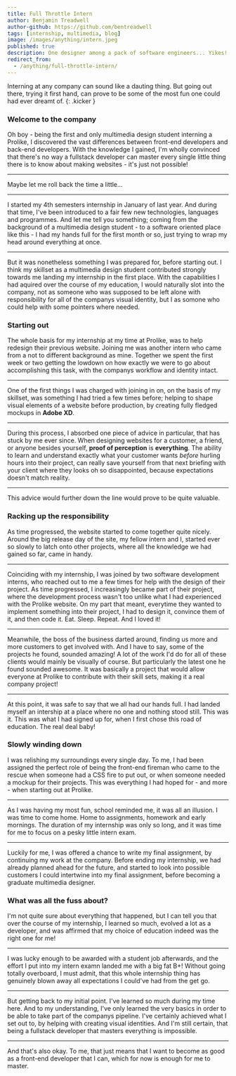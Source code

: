```yaml
---
title: Full Throttle Intern
author: Benjamin Treadwell
author-github: https://github.com/bentreadwell
tags: [internship, multimedia, blog]
image: /images/anything/intern.jpeg
published: true
description: One designer among a pack of software engineers... Yikes!
redirect_from:
  - /anything/full-throttle-intern/
---
```


Interning at any company can sound like a dauting thing. But going out there, trying it first hand, can prove to be some of the most fun one could had ever dreamt of.
{: .kicker }

### Welcome to the company

Oh boy - being the first and only multimedia design student interning a Prolike, I discovered the vast differences between front-end developers and back-end developers. With the knowledge I gained, I'm wholly convinced that there's no way a fullstack developer can master every single little thing there is to know about making websites - it's just not possible!

---

Maybe let me roll back the time a little...

---

I started my 4th semesters internship in January of last year. And during that time, I've been introduced to a fair few new technologies, languages and programmes. And let me tell you something; coming from the background of a multimedia design student - to a software oriented place like this - I had my hands full for the first month or so, just trying to wrap my head around everything at once.

---

But it was nonetheless something I was prepared for, before starting out. I think my skillset as a multimedia design student contributed strongly towards me landing my internship in the first place. With the capabilities I had aquired over the course of my education, I would naturally slot into the company, not as someone who was supposed to be left alone with responsibility for all of the companys visual identity, but I as somone who could help with some pointers where needed.

### Starting out

The whole basis for my internship at my time at Prolike, was to help redesign their previous website. Joining me was another intern who came from a not to different background as mine. Together we spent the first week or two getting the lowdown on how exactly we were to go about accomplishing this task, with the companys workflow and identity intact.

---

One of the first things I was charged with joining in on, on the basis of my skillset, was something I had tried a few times before; helping to shape visual elements of a website before production, by creating fully fledged mockups in **Adobe XD**.

---

During this process, I absorbed one piece of advice in particular, that has stuck by me ever since. When designing websites for a customer, a friend, or anyone besides yourself, **proof of perception** is **everything**. The ability to learn and understand exactly what your customer wants *before* hurling hours into their project, can really save yourself from that next briefing with your client where they looks oh so disappointed, because expectations doesn't match reality.

---

This advice would further down the line would prove to be quite valuable.

### Racking up the responsibility

As time progressed, the website started to come together quite nicely. Around the big release day of the site, my fellow intern and I, started ever so slowly to latch onto other projects, where all the knowledge we had gained so far, came in handy. 

---

Coinciding with my internship, I was joined by two software development interns, who reached out to me a few times for help with the design of their project. As time progressed, I increasingly became part of their project, where the development process wasn't too unlike what I had experienced with the Prolike website. On my part that meant, everytime they wanted to implement something into their project, I had to design it, convince them of it, and then code it. Eat. Sleep. Repeat. And I loved it!

---

Meanwhile, the boss of the business darted around, finding us more and more customers to get involved with. And I have to say, some of the projects he found, sounded amazing! A lot of the work I'd do for all of these clients would mainly be visually of course. But particularly the latest one he found sounded awesome. It was basically a project that would allow everyone at Prolike to contribute with their skill sets, making it a real company project!

---

At this point, it was safe to say that we all had our hands full. I had landed myself an intership at a place where no one and nothing stood still. This was it. This was what I had signed up for, when I first chose this road of education. The real deal baby!

### Slowly winding down

I was relishing my surroundings every single day. To me, I had been assigned the perfect role of being the front-end fireman who came to the rescue when someone had a CSS fire to put out, or when someone needed a mockup for their projects. This was everything I had hoped for - and more - when starting out at Prolike.

---

As I was having my most fun, school reminded me, it was all an illusion. I was time to come home. Home to assignments, homework and early mornings. The duration of my internship was only so long, and it was time for me to focus on a pesky little intern exam.

---

Luckily for me, I was offered a chance to write my final assignment, by continuing my work at the company. Before ending my internship, we had already planned ahead for the future, and started to look into possible customers I could intertwine into my final assignment, before becoming a graduate multimedia designer.

### What was all the fuss about?

I'm not quite sure about everything that happened, but I can tell you that over the course of my internship, I learned so much, evolved a lot as a developer, and was affirmed that my choice of education indeed was the right one for me!

---

I was lucky enough to be awarded with a student job afterwards, and the effort I put into my intern examn landed me with a big fat B+! Without going totally overboard, I must admit, that this whole internship thing has genuinely blown away all expectations I could've had from the get go.

---

But getting back to my initial point. I've learned so much during my time here. And to my understanding, I've only learned the very basics in order to be able to take part of the companys pipeline. I've certainly achieved what I set out to, by helping with creating visual identities. And I'm still certain, that being a fullstack developer that masters everything is impossible.

---

And that's also okay. To me, that just means that I want to become as good as a front-end developer that I can, which for now is enough for me to master.